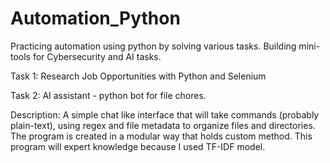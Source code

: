 # Automation_Python
Practicing automation using python by solving various tasks. Building mini-tools for Cybersecurity and AI tasks.


Task 1: Research Job Opportunities with Python and Selenium

Task 2: AI assistant - python bot for file chores. 

Description: A simple chat like interface that will take commands (probably plain-text), using regex and file metadata to organize files and directories. The program is created in a modular way that holds custom method. This program will expert knowledge because I used TF-IDF model.
